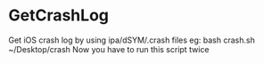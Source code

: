 # GetCrashLog
Get iOS crash log by using ipa/dSYM/.crash files
  eg:
  bash crash.sh ~/Desktop/crash
Now you have to run this script twice
